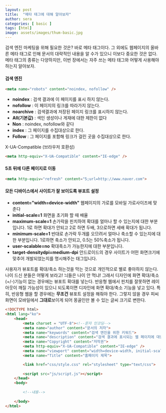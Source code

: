 ```yaml
---
layout: post
title:  "메타 태그에 대해 알아보자"
author: sera
categories: [ basic ]
tags: [html]
image: assets/images/thum-basic.jpg
---
```


검색 엔진 마케팅을 위해 필요한 것은? 바로 메타 태그이다.
그 외에도 웹페이지의 올바른 메타 태그로 인해 문서의 대략적인 내용을 알 수가 있으니 이보다 중요한 것은 없다.
메타 태그의 종류는 다양하지만, 이번 장에서는 자주 쓰는 메타 태그와 어떻게 사용해야 하는지 알아보자.


#### 검색 엔진
```html
<meta name="robots" content="noindex, nofollow" />
 ```
* **noindex** : 검색 결과에 이 페이지를 표시 하지 않는다.
* **nofollow** : 이 페이지의 링크를 따라가지 않는다.
* **noarchive** : 검색결과에 저장된 페이지 링크를 표시하지 않는다.
* **All(기본값)** : 색인 생성이나 게재에 대한 제한이 없다
* **Non** : noindex, nofollow와 같다
* **index** : 그 페이지를 수집대상으로 한다.
* **Follow** : 그 페이지를 포함해 링크가 걸린 곳을 수집대상으로 한다.

X-UA-Compatible (브라우저 호환성)
```html
<meta http-equiv="X-UA-Compatible" content="IE-edge" />
```

#### 5초 뒤에 다른 페이지로 이동
```html
<meta http-equiv="refresh" content="5;url=http://www.naver.com">
```

#### 모든 디바이스에서 사이트가 잘 보이도록 뷰포트 설정
* **content="width=device-width"** 웹페이지의 가로를 모바일 가로사이즈에 맞춘다
* **initial-scale=1** 화면을 초기화 할 때 배율
* **maximum-scale=1** 손가락을 핀치하여 확대를 얼마나 할 수 있는지에 대한 부분입니다. 1로 하면 확대가 안되고 2로 하면 두배, 3으로하면 세배 확대가 됩니다.
* **minimum-scale=1** 반대로 손가락 두개를 오므려서 얼마나 축소할 수 있는지에 대한 부분입니다. 1로하면 축소가 안되고, 0.5는 50%축소가 됩니다.
* **user-scalable=no** 확대축소가 가능한지에 대한 부분입니다. 
* **target-densitydpi=medium-dpi** 안드로이드의 경우 사이트가 어떤 화면크기에 맞추어 개발되었는지를 명시해주는 태그입니다.


사용자가 뷰포트를 확대/축소 하는것을 막는 것으로 개인적으로 별로 좋아하지 않는다. <span class="spoiler">나이 드신 분들은 어떻게 보라고! 늬들은 나이 안 먹냐!</span>
그래서 디자인에 화면 확대/축소(+/-)기능이 없는 경우에는 뷰포트 확대를 넣는다.
반응형 웹에서 핀치를 잘못하면 레이아웃이 깨질 가능성이 있으니 되도록이면 디자인에 화면 확대/축소 기능을 넣고 있다.
특히, 반응형 웹을 할 경우에는 **무조건** 뷰포트 설정을 해줘야 한다. 그렇지 않을 경우 피씨 화면이 모바일에서 **그대로**보이게 되어 몽골인만 볼 수 있는 글씨 크기로 변한다.


```html
<!DOCTYPE html>
<html lang="ko">
	<head>
		<meta charset = "UTF-8"><!--문자 인코딩-->
		<meta name="author" content="문서의 저자">
		<meta name="keywords" content="검색 엔진을 위한 키워드">
		<meta name="description" content="검색 결과에 표시되는 웹 페이지에 대한 설명">
		<meta name="Copyright" content="저작권">
		<meta http-equiv="X-UA-Compatible" content="IE-edge" />
		<meta name="viewport" content="width=device-width, initial-scale=1.0, maximum-scale=1.0, minimum-scale=1.0, user-scalable=no" />
		<meta name="Title" content="홈페이지 제목">

		<link href="css/style.css" rel="stylesheet" type="text/css">
		
		<script src="js/script.js"></script>
	</head>
	<body>
	
		<!--내용-->
	
	</body>
</html>
```

